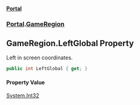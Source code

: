 #### [Portal](index.md 'index')
### [Portal](Portal.md 'Portal').[GameRegion](GameRegion.md 'Portal.GameRegion')

## GameRegion.LeftGlobal Property

Left in screen coordinates.

```csharp
public int LeftGlobal { get; }
```

#### Property Value
[System.Int32](https://docs.microsoft.com/en-us/dotnet/api/System.Int32 'System.Int32')